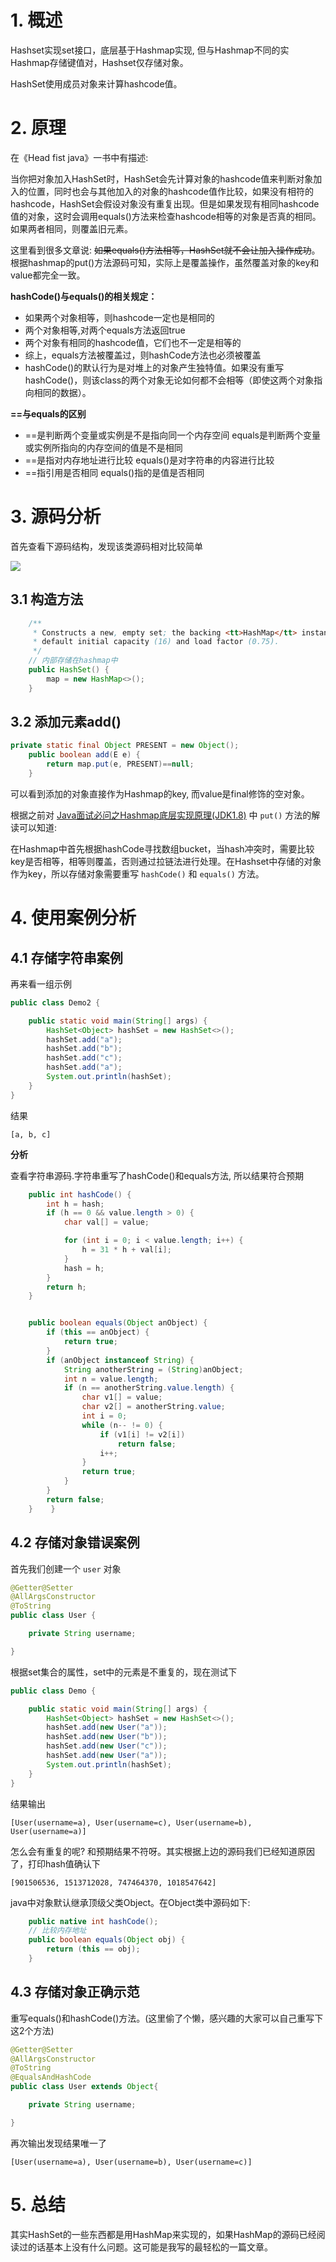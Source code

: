 # 1. 概述

Hashset实现set接口，底层基于Hashmap实现, 但与Hashmap不同的实Hashmap存储键值对，Hashset仅存储对象。

HashSet使用成员对象来计算hashcode值。


# 2. 原理

在《Head fist java》一书中有描述:

当你把对象加入HashSet时，HashSet会先计算对象的hashcode值来判断对象加入的位置，同时也会与其他加入的对象的hashcode值作比较，如果没有相符的hashcode，HashSet会假设对象没有重复出现。但是如果发现有相同hashcode值的对象，这时会调用equals()方法来检查hashcode相等的对象是否真的相同。如果两者相同，则覆盖旧元素。

这里看到很多文章说: ~~如果equals()方法相等，HashSet就不会让加入操作成功~~。根据hashmap的put()方法源码可知，实际上是覆盖操作，虽然覆盖对象的key和value都完全一致。

**hashCode()与equals()的相关规定：**

- 如果两个对象相等，则hashcode一定也是相同的
- 两个对象相等,对两个equals方法返回true
- 两个对象有相同的hashcode值，它们也不一定是相等的
- 综上，equals方法被覆盖过，则hashCode方法也必须被覆盖
- hashCode()的默认行为是对堆上的对象产生独特值。如果没有重写hashCode()，则该class的两个对象无论如何都不会相等（即使这两个对象指向相同的数据）。


**==与equals的区别**

- ==是判断两个变量或实例是不是指向同一个内存空间 equals是判断两个变量或实例所指向的内存空间的值是不是相同
- ==是指对内存地址进行比较 equals()是对字符串的内容进行比较
- ==指引用是否相同 equals()指的是值是否相同

# 3. 源码分析

首先查看下源码结构，发现该类源码相对比较简单

![](https://gitee.com/idea360/oss/raw/master/images/hashset-method-all.png)

## 3.1 构造方法

```java
    /**
     * Constructs a new, empty set; the backing <tt>HashMap</tt> instance has
     * default initial capacity (16) and load factor (0.75).
     */
    // 内部存储在hashmap中
    public HashSet() {
        map = new HashMap<>();
    }
```
## 3.2 添加元素add()

```java
private static final Object PRESENT = new Object();
    public boolean add(E e) {
        return map.put(e, PRESENT)==null;
    }
```

可以看到添加的对象直接作为Hashmap的key, 而value是final修饰的空对象。

根据之前对 [Java面试必问之Hashmap底层实现原理(JDK1.8)](https://mp.weixin.qq.com/s/ugBm-koApBRepbSQ2kiV2A) 中 `put()` 方法的解读可以知道:

在Hashmap中首先根据hashCode寻找数组bucket，当hash冲突时，需要比较key是否相等，相等则覆盖，否则通过拉链法进行处理。在Hashset中存储的对象作为key，所以存储对象需要重写 `hashCode()` 和 `equals()` 方法。


# 4. 使用案例分析

## 4.1 存储字符串案例

再来看一组示例

```java
public class Demo2 {

    public static void main(String[] args) {
        HashSet<Object> hashSet = new HashSet<>();
        hashSet.add("a");
        hashSet.add("b");
        hashSet.add("c");
        hashSet.add("a");
        System.out.println(hashSet);
    }
}
```

结果

```
[a, b, c]
```

**分析**

查看字符串源码.字符串重写了hashCode()和equals方法, 所以结果符合预期

```java
    public int hashCode() {
        int h = hash;
        if (h == 0 && value.length > 0) {
            char val[] = value;

            for (int i = 0; i < value.length; i++) {
                h = 31 * h + val[i];
            }
            hash = h;
        }
        return h;
    }


    public boolean equals(Object anObject) {
        if (this == anObject) {
            return true;
        }
        if (anObject instanceof String) {
            String anotherString = (String)anObject;
            int n = value.length;
            if (n == anotherString.value.length) {
                char v1[] = value;
                char v2[] = anotherString.value;
                int i = 0;
                while (n-- != 0) {
                    if (v1[i] != v2[i])
                        return false;
                    i++;
                }
                return true;
            }
        }
        return false;
    }    }
```

## 4.2 存储对象错误案例

首先我们创建一个 `user` 对象

```java
@Getter@Setter
@AllArgsConstructor
@ToString
public class User {

    private String username;

}
```

根据set集合的属性，set中的元素是不重复的，现在测试下

```java
public class Demo {

    public static void main(String[] args) {
        HashSet<Object> hashSet = new HashSet<>();
        hashSet.add(new User("a"));
        hashSet.add(new User("b"));
        hashSet.add(new User("c"));
        hashSet.add(new User("a"));
        System.out.println(hashSet);
    }
}
```

结果输出

```
[User(username=a), User(username=c), User(username=b), User(username=a)]
```

怎么会有重复的呢? 和预期结果不符呀。其实根据上边的源码我们已经知道原因了，打印hash值确认下

```
[901506536, 1513712028, 747464370, 1018547642]
```

java中对象默认继承顶级父类Object。在Object类中源码如下:

```java
    public native int hashCode();
    // 比较内存地址
    public boolean equals(Object obj) {
        return (this == obj);
    }
```

## 4.3 存储对象正确示范

重写equals()和hashCode()方法。(这里偷了个懒，感兴趣的大家可以自己重写下这2个方法)

```java
@Getter@Setter
@AllArgsConstructor
@ToString
@EqualsAndHashCode
public class User extends Object{

    private String username;

}
```

再次输出发现结果唯一了

```
[User(username=a), User(username=b), User(username=c)]
```


# 5. 总结

其实HashSet的一些东西都是用HashMap来实现的，如果HashMap的源码已经阅读过的话基本上没有什么问题。这可能是我写的最轻松的一篇文章。